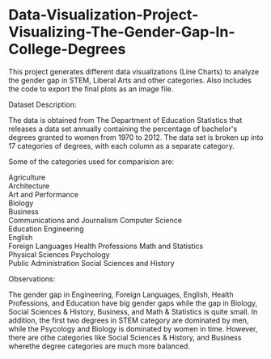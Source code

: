 # Data-Visualization-Project-Visualizing-The-Gender-Gap-In-College-Degrees

This project generates different data visualizations (Line Charts) to analyze the gender gap in STEM, Liberal Arts and other categories. Also includes the code to export the final plots as an image file. 

Dataset Description:

The data is obtained from The Department of Education Statistics that releases a data set annually containing the percentage of bachelor's degrees granted to women from 1970 to 2012. The data set is broken up into 17 categories of degrees, with each column as a separate category.

Some of the categories used for comparision are:

  Agriculture	
  Architecture	
  Art and Performance	
  Biology	
  Business	
  Communications and Journalism	
  Computer Science	
  Education	
  Engineering	
  English	
  Foreign Languages
  Health Professions
  Math and Statistics	
  Physical Sciences	
  Psychology	
  Public Administration	
  Social Sciences and History
  
Observations:

The gender gap in Engineering, Foreign Languages, English, Health Professions, and Education have big gender gaps while the gap in Biology, Social Sciences & History, Business, and Math & Statistics is quite small.
In addition, the first two degrees in STEM category are dominated by men, while the Psycology and Biology is dominated by women in time. However, there are othe categories like Social Sciences & History, and Business wherethe degree categories are much more balanced. 
